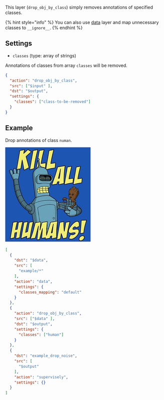 This layer (`drop_obj_by_class`) simply removes annotations of specified classes.

{% hint style="info" %}
You can also use [data](/export/data) layer and map unnecessary classes to `__ignore__`.
{% endhint %}

## Settings
- `classes` (type: array of strings)

Annotations of classes from array `classes` will be removed.

```json
{
  "action": "drop_obj_by_class",
  "src": ["$input" ],
  "dst": "$output",
  "settings": {
    "classes": ["class-to-be-removed"]
  }
}
```

## Example

Drop annotations of class `numan`.

<img src="../../assets/legacy/export/drop-obj-by-class/s-l300.jpg" />

```json
[
  {
    "dst": "$data",
    "src": [
      "example/*"
    ],
    "action": "data",
    "settings": {
      "classes_mapping": "default"
    }
  },
  {
    "action": "drop_obj_by_class",
    "src": ["$data" ],
    "dst": "$output",
    "settings": {
      "classes": ["human"]
    }
  },
  {
    "dst": "example_drop_noise",
    "src": [
      "$output"
    ],
    "action": "supervisely",
    "settings": {}
  }
]
```
